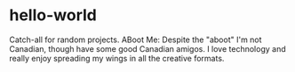 # hello-world
Catch-all for random projects. 
ABoot Me: 
Despite the "aboot" I'm not Canadian, though have some good Canadian amigos. 
I love technology and really enjoy spreading my wings in all the creative formats. 
